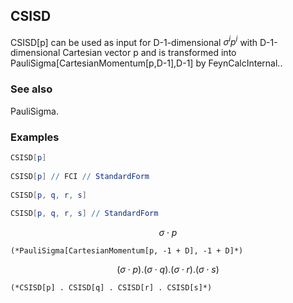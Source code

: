 ##  CSISD 

CSISD[p] can be used as input for D-1-dimensional $\sigma ^ip^i$ with D-1-dimensional Cartesian vector p and is transformed into PauliSigma[CartesianMomentum[p,D-1],D-1] by FeynCalcInternal..

###  See also 

PauliSigma.

###  Examples 

```mathematica
CSISD[p] 
 
CSISD[p] // FCI // StandardForm 
 
CSISD[p, q, r, s] 
 
CSISD[p, q, r, s] // StandardForm
```

$$\sigma \cdot p$$

```
(*PauliSigma[CartesianMomentum[p, -1 + D], -1 + D]*)
```

$$(\sigma \cdot p).(\sigma \cdot q).(\sigma \cdot r).(\sigma \cdot s)$$

```
(*CSISD[p] . CSISD[q] . CSISD[r] . CSISD[s]*)
```